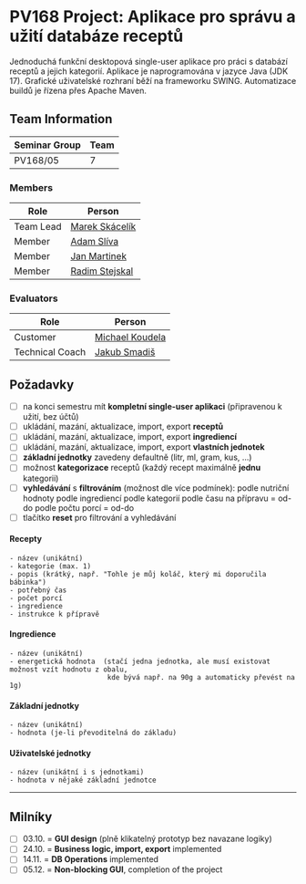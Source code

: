 # PV168 Project: Aplikace pro správu a užití databáze receptů
Jednoduchá funkční desktopová single-user aplikace pro práci s databází receptů a jejich kategorií. Aplikace je naprogramována v jazyce Java (JDK 17). Grafické uživatelské rozhraní běží na frameworku SWING. Automatizace buildů je řízena přes Apache Maven.
## Team Information

| Seminar Group | Team |
|-------------- | ---- |
| PV168/05      | 7    |

### Members

| Role           | Person               |
|----------------|----------------------|
|Team Lead       | [Marek Skácelík](https://is.muni.cz/auth/osoba/511762) |
|Member          | [Adam Slíva](https://is.muni.cz/auth/osoba/511768)     |
|Member          | [Jan Martinek](https://is.muni.cz/auth/osoba/484967)   |
|Member          | [Radim Stejskal](https://is.muni.cz/auth/osoba/514102) |

### Evaluators

| Role           | Person               |
|----------------|----------------------|
|Customer        | [Michael Koudela](https://is.muni.cz/auth/osoba/485441) |
|Technical Coach | [Jakub Smadiš](https://is.muni.cz/auth/osoba/445405)    |


## Požadavky
- [ ] na konci semestru mít **kompletní single-user aplikaci** (připravenou k užití, bez účtů)
- [ ] ukládání, mazání, aktualizace, import, export **receptů**
- [ ] ukládání, mazání, aktualizace, import, export **ingrediencí**
- [ ] ukládání, mazání, aktualizace, import, export **vlastních jednotek**
- [ ] **základní jednotky** zavedeny defaultně (litr, ml, gram, kus, ...)
- [ ] možnost **kategorizace** receptů (každý recept maximálně **jednu** kategorii)
- [ ] **vyhledávání** s **filtrováním** (možnost dle více podmínek):
    podle nutriční hodnoty
    podle ingrediencí
    podle kategorií
    podle času na přípravu = od-do
    podle počtu porcí = od-do
- [ ] tlačítko **reset** pro filtrování a vyhledávání

#### Recepty
```
- název (unikátní)
- kategorie (max. 1)
- popis (krátký, např. "Tohle je můj koláč, který mi doporučila bábinka")
- potřebný čas
- počet porcí
- ingredience
- instrukce k přípravě
```

#### Ingredience
```
- název (unikátní)
- energetická hodnota  (stačí jedna jednotka, ale musí existovat možnost vzít hodnotu z obalu,
                        kde bývá např. na 90g a automaticky převést na 1g)
```

#### Základní jednotky
```
- název (unikátní)
- hodnota (je-li převoditelná do základu)
```

#### Uživatelské jednotky
```
- název (unikátní i s jednotkami)
- hodnota v nějaké základní jednotce
```

***

## Milníky
- [ ] 03.10. = **GUI design** (plně klikatelný prototyp bez navazane logiky)
- [ ] 24.10. = **Business logic, import, export** implemented
- [ ] 14.11. = **DB Operations** implemented
- [ ] 05.12. = **Non-blocking GUI**, completion of the project
